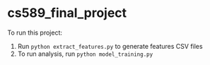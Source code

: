 # cs589_final_project

To run this project:

1. Run `python extract_features.py` to generate features CSV files
2. To run analysis, run `python model_training.py` 
